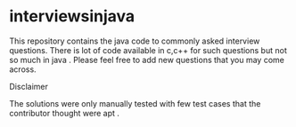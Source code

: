 # interviewsinjava

This repository contains the java code to commonly asked interview questions. There is lot of code available in c,c++ for such questions
but not so much in java . Please feel free to add new questions that you may come across.

Disclaimer

The solutions were only manually tested with few test cases that the contributor thought were apt .
